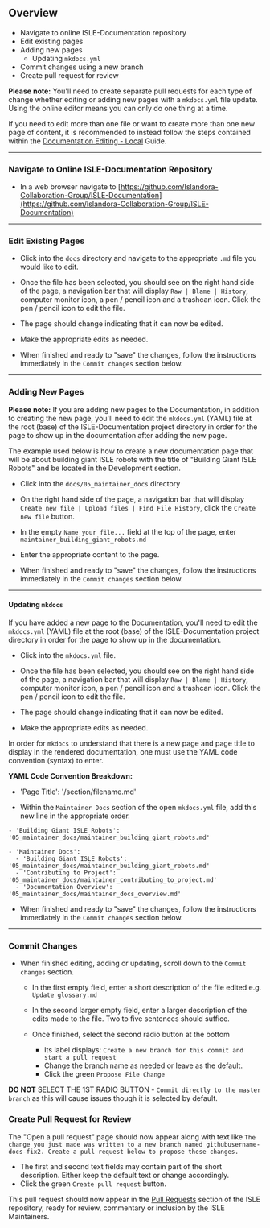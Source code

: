 <!--- PAGE_TITLE --->

## Overview
* Navigate to online ISLE-Documentation repository
* Edit existing pages
* Adding new pages
    * Updating `mkdocs.yml`
* Commit changes using a new branch
* Create pull request for review

**Please note:** You'll need to create separate pull requests for each type of change whether editing or adding new pages with a `mkdocs.yml` file update. Using the online editor means you can only do one thing at a time.

If you need to edit more than one file or want to create more than one new page of content, it is recommended to instead follow the steps contained within the [Documentation Editing - Local](../05_maintainer_docs/maintainer_docs_editing_local.md) Guide.

---

### Navigate to Online ISLE-Documentation Repository
* In a web browser navigate to [https://github.com/Islandora-Collaboration-Group/ISLE-Documentation](https://github.com/Islandora-Collaboration-Group/ISLE-Documentation)

---

### Edit Existing Pages

* Click into the `docs` directory and navigate to the appropriate `.md` file you would like to edit.

* Once the file has been selected, you should see on the right hand side of the page, a navigation bar that will display `Raw | Blame | History`, computer monitor icon, a pen / pencil icon and a trashcan icon. Click the pen / pencil icon to edit the file.

* The page should change indicating that it can now be edited.

* Make the appropriate edits as needed.

* When finished and ready to "save" the changes, follow the instructions immediately in the `Commit changes` section below.

---

### Adding New Pages
**Please note:** If you are adding new pages to the Documentation, in addition to creating the new page, you'll need to edit the `mkdocs.yml` (YAML) file at the root (base) of the ISLE-Documentation project directory in order for the page to show up in the documentation after adding the new page.

The example used below is how to create a new documentation page that will be about building giant ISLE robots with the title of "Building Giant ISLE Robots" and be located in the Development section.

* Click into the `docs/05_maintainer_docs` directory

* On the right hand side of the page, a navigation bar that will display `Create new file | Upload files | Find File History`, click the `Create new file` button.

* In the empty `Name your file...` field at the top of the page, enter `maintainer_building_giant_robots.md`

* Enter the appropriate content to the page.

* When finished and ready to "save" the changes, follow the instructions immediately in the `Commit changes` section below.

---

#### Updating `mkdocs`

If you have added a new page to the Documentation, you'll need to edit the `mkdocs.yml` (YAML) file at the root (base) of the ISLE-Documentation project directory in order for the page to show up in the documentation.

* Click into the `mkdocs.yml` file.

* Once the file has been selected, you should see on the right hand side of the page, a navigation bar that will display `Raw | Blame | History`, computer monitor icon, a pen / pencil icon and a trashcan icon. Click the pen / pencil icon to edit the file.

* The page should change indicating that it can now be edited.

* Make the appropriate edits as needed.

In order for `mkdocs` to understand that there is a new page and page title to display in the rendered documentation, one must use the YAML code convention (syntax) to enter.

**YAML Code Convention Breakdown:**

- 'Page Title': '/section/filename.md'

* Within the `Maintainer Docs` section of the open `mkdocs.yml` file, add this new line in the appropriate order.

`- 'Building Giant ISLE Robots': '05_maintainer_docs/maintainer_building_giant_robots.md'`

```
- 'Maintainer Docs':
  - 'Building Giant ISLE Robots': '05_maintainer_docs/maintainer_building_giant_robots.md'
  - 'Contributing to Project': '05_maintainer_docs/maintainer_contributing_to_project.md'
  - 'Documentation Overview': '05_maintainer_docs/maintainer_docs_overview.md'
```

* When finished and ready to "save" the changes, follow the instructions immediately in the `Commit changes` section below.

---

### Commit Changes

* When finished editing, adding or updating, scroll down to the `Commit changes` section.
  * In the first empty field, enter a short description of the file edited e.g. `Update glossary.md`

  * In the second larger empty field, enter a larger description of the edits
  made to the file. Two to five sentences should suffice.

  * Once finished, select the second radio button at the bottom
     * Its label displays: `Create a new branch for this commit and start a pull request`
     * Change the branch name as needed or leave as the default.
     * Click the green `Propose File Change`

**DO NOT** SELECT THE 1ST RADIO BUTTON - `Commit directly to the master branch` as this will cause issues though it is selected by default.

### Create Pull Request for Review

The "Open a pull request" page should now appear along with text like `The change you just made was written to a new branch named githubusername-docs-fix2. Create a pull request below to propose these changes.`

* The first and second text fields may contain part of the short description. Either keep the default text or change accordingly.
* Click the green `Create pull request` button.

This pull request should now appear in the [Pull Requests](https://github.com/Islandora-Collaboration-Group/ISLE-Documentation/pulls) section of the ISLE repository, ready for review, commentary or inclusion by the ISLE Maintainers.
